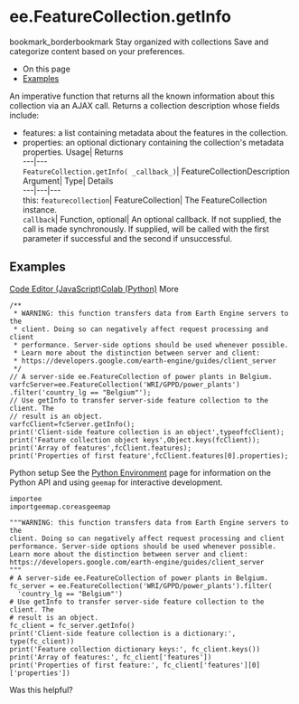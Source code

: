  
#  ee.FeatureCollection.getInfo 
bookmark_borderbookmark Stay organized with collections  Save and categorize content based on your preferences.
  * On this page
  * [Examples](https://developers.google.com/earth-engine/apidocs/ee-featurecollection-getinfo#examples)


An imperative function that returns all the known information about this collection via an AJAX call. 
Returns a collection description whose fields include:
- features: a list containing metadata about the features in the collection.
- properties: an optional dictionary containing the collection's metadata properties.
Usage| Returns  
---|---  
`FeatureCollection.getInfo( _callback_)`| FeatureCollectionDescription  
Argument| Type| Details  
---|---|---  
this: `featurecollection`| FeatureCollection| The FeatureCollection instance.  
`callback`| Function, optional| An optional callback. If not supplied, the call is made synchronously. If supplied, will be called with the first parameter if successful and the second if unsuccessful.  
## Examples
[Code Editor (JavaScript)](https://developers.google.com/earth-engine/apidocs/ee-featurecollection-getinfo#code-editor-javascript-sample)[Colab (Python)](https://developers.google.com/earth-engine/apidocs/ee-featurecollection-getinfo#colab-python-sample) More
```
/**
 * WARNING: this function transfers data from Earth Engine servers to the
 * client. Doing so can negatively affect request processing and client
 * performance. Server-side options should be used whenever possible.
 * Learn more about the distinction between server and client:
 * https://developers.google.com/earth-engine/guides/client_server
 */
// A server-side ee.FeatureCollection of power plants in Belgium.
varfcServer=ee.FeatureCollection('WRI/GPPD/power_plants')
.filter('country_lg == "Belgium"');
// Use getInfo to transfer server-side feature collection to the client. The
// result is an object.
varfcClient=fcServer.getInfo();
print('Client-side feature collection is an object',typeoffcClient);
print('Feature collection object keys',Object.keys(fcClient));
print('Array of features',fcClient.features);
print('Properties of first feature',fcClient.features[0].properties);
```
Python setup
See the [ Python Environment](https://developers.google.com/earth-engine/guides/python_install) page for information on the Python API and using `geemap` for interactive development.
```
importee
importgeemap.coreasgeemap
```
```
"""WARNING: this function transfers data from Earth Engine servers to the
client. Doing so can negatively affect request processing and client
performance. Server-side options should be used whenever possible.
Learn more about the distinction between server and client:
https://developers.google.com/earth-engine/guides/client_server
"""
# A server-side ee.FeatureCollection of power plants in Belgium.
fc_server = ee.FeatureCollection('WRI/GPPD/power_plants').filter(
  'country_lg == "Belgium"')
# Use getInfo to transfer server-side feature collection to the client. The
# result is an object.
fc_client = fc_server.getInfo()
print('Client-side feature collection is a dictionary:', type(fc_client))
print('Feature collection dictionary keys:', fc_client.keys())
print('Array of features:', fc_client['features'])
print('Properties of first feature:', fc_client['features'][0]['properties'])
```

Was this helpful?
